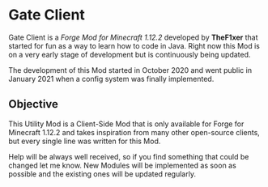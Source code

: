 # Gate Client
Gate Client is a *Forge Mod for Minecraft 1.12.2* developed by **TheF1xer** that started for fun as a way to learn how to code in Java. Right now this Mod is on a very early stage of development but is continuously being updated.

The development of this Mod started in October 2020 and went public in January 2021 when a config system was finally implemented.

## Objective
This Utility Mod is a Client-Side Mod that is only available for Forge for Minecraft 1.12.2 and takes inspiration from many other open-source clients, but every single line was written for this Mod.

Help will be always well received, so if you find something that could be changed let me know. New Modules will be implemented as soon as possible and the existing ones will be updated regularly.